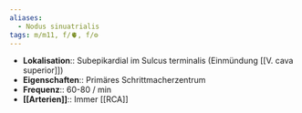 ```yaml
---
aliases:
  - Nodus sinuatrialis
tags: m/m11, f/🫀, f/⚙️
---
```

- **Lokalisation**:: Subepikardial im Sulcus terminalis (Einmündung [[V. cava superior]])
- **Eigenschaften**:: Primäres Schrittmacherzentrum
- **Frequenz**:: 60-80 / min
- **[[Arterien]]**:: Immer [[RCA]]
